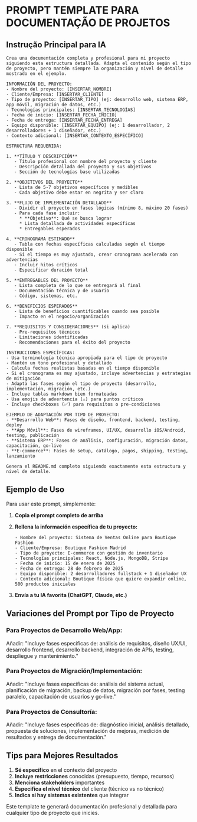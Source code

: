 # PROMPT TEMPLATE PARA DOCUMENTAÇÃO DE PROJETOS

## Instrução Principal para IA

```
Crea una documentación completa y profesional para mi proyecto siguiendo esta estructura detallada. Adapta el contenido según el tipo de proyecto, pero mantén siempre la organización y nivel de detalle mostrado en el ejemplo.

INFORMACIÓN DEL PROYECTO:
- Nombre del proyecto: [INSERTAR_NOMBRE]
- Cliente/Empresa: [INSERTAR_CLIENTE]
- Tipo de proyecto: [INSERTAR_TIPO] (ej: desarrollo web, sistema ERP, app móvil, migración de datos, etc.)
- Tecnologías principales: [INSERTAR_TECNOLOGÍAS]
- Fecha de inicio: [INSERTAR_FECHA_INICIO]
- Fecha de entrega: [INSERTAR_FECHA_ENTREGA]
- Equipo disponible: [INSERTAR_EQUIPO] (ej: 1 desarrollador, 2 desarrolladores + 1 diseñador, etc.)
- Contexto adicional: [INSERTAR_CONTEXTO_ESPECÍFICO]

ESTRUCTURA REQUERIDA:

1. **TÍTULO Y DESCRIPCIÓN**
   - Título profesional con nombre del proyecto y cliente
   - Descripción detallada del proyecto y sus objetivos
   - Sección de tecnologías base utilizadas

2. **OBJETIVOS DEL PROYECTO**
   - Lista de 5-7 objetivos específicos y medibles
   - Cada objetivo debe estar en negrita y ser claro

3. **FLUJO DE IMPLEMENTACIÓN DETALLADO**
   - Dividir el proyecto en fases lógicas (mínimo 8, máximo 20 fases)
   - Para cada fase incluir:
     * **Objetivo**: Qué se busca lograr
     * Lista detallada de actividades específicas
     * Entregables esperados

4. **CRONOGRAMA ESTIMADO**
   - Tabla con fechas específicas calculadas según el tiempo disponible
   - Si el tiempo es muy ajustado, crear cronograma acelerado con advertencias
   - Incluir hitos críticos
   - Especificar duración total

5. **ENTREGABLES DEL PROYECTO**
   - Lista completa de lo que se entregará al final
   - Documentación técnica y de usuario
   - Código, sistemas, etc.

6. **BENEFICIOS ESPERADOS**
   - Lista de beneficios cuantificables cuando sea posible
   - Impacto en el negocio/organización

7. **REQUISITOS Y CONSIDERACIONES** (si aplica)
   - Pre-requisitos técnicos
   - Limitaciones identificadas
   - Recomendaciones para el éxito del proyecto

INSTRUCCIONES ESPECÍFICAS:
- Usa terminología técnica apropiada para el tipo de proyecto
- Mantén un tono profesional y detallado
- Calcula fechas realistas basadas en el tiempo disponible
- Si el cronograma es muy ajustado, incluye advertencias y estrategias de mitigación
- Adapta las fases según el tipo de proyecto (desarrollo, implementación, migración, etc.)
- Incluye tablas markdown bien formateadas
- Usa emojis de advertencia (⚠️) para puntos críticos
- Incluye checkboxes (✅) para requisitos o pre-condiciones

EJEMPLO DE ADAPTACIÓN POR TIPO DE PROYECTO:
- **Desarrollo Web**: Fases de diseño, frontend, backend, testing, deploy
- **App Móvil**: Fases de wireframes, UI/UX, desarrollo iOS/Android, testing, publicación
- **Sistema ERP**: Fases de análisis, configuración, migración datos, capacitación, go-live
- **E-commerce**: Fases de setup, catálogo, pagos, shipping, testing, lanzamiento

Genera el README.md completo siguiendo exactamente esta estructura y nivel de detalle.
```

## Ejemplo de Uso

Para usar este prompt, simplemente:

1. **Copia el prompt completo de arriba**
2. **Rellena la información específica de tu proyecto:**
   ```
   - Nombre del proyecto: Sistema de Ventas Online para Boutique Fashion
   - Cliente/Empresa: Boutique Fashion Madrid
   - Tipo de proyecto: E-commerce con gestión de inventario
   - Tecnologías principales: React, Node.js, MongoDB, Stripe
   - Fecha de inicio: 15 de enero de 2025
   - Fecha de entrega: 28 de febrero de 2025
   - Equipo disponible: 2 desarrolladores fullstack + 1 diseñador UX
   - Contexto adicional: Boutique física que quiere expandir online, 500 productos iniciales
   ```

3. **Envía a tu IA favorita (ChatGPT, Claude, etc.)**

## Variaciones del Prompt por Tipo de Proyecto

### Para Proyectos de Desarrollo Web/App:
Añadir: "Incluye fases específicas de: análisis de requisitos, diseño UX/UI, desarrollo frontend, desarrollo backend, integración de APIs, testing, despliegue y mantenimiento."

### Para Proyectos de Migración/Implementación:
Añadir: "Incluye fases específicas de: análisis del sistema actual, planificación de migración, backup de datos, migración por fases, testing paralelo, capacitación de usuarios y go-live."

### Para Proyectos de Consultoría:
Añadir: "Incluye fases específicas de: diagnóstico inicial, análisis detallado, propuesta de soluciones, implementación de mejoras, medición de resultados y entrega de documentación."

## Tips para Mejores Resultados

1. **Sé específico** en el contexto del proyecto
2. **Incluye restricciones** conocidas (presupuesto, tiempo, recursos)
3. **Menciona stakeholders** importantes
4. **Especifica el nivel técnico** del cliente (técnico vs no técnico)
5. **Indica si hay sistemas existentes** que integrar

Este template te generará documentación profesional y detallada para cualquier tipo de proyecto que inicies.